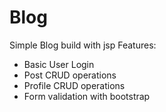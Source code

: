 # Blog
Simple Blog build with jsp
Features:
- Basic User Login
- Post CRUD operations
- Profile CRUD operations
- Form validation with bootstrap
